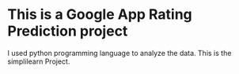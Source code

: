# This is a Google App Rating Prediction project
I used python programming language to analyze the data.
This is the simplilearn Project.
